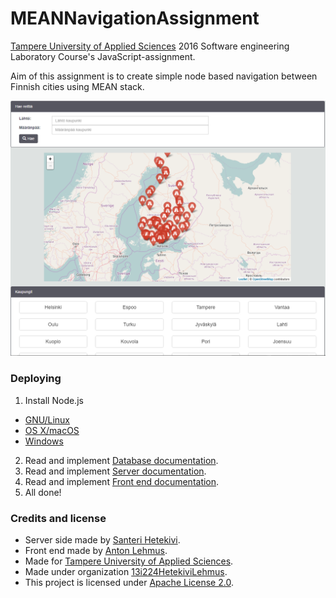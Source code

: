# MEANNavigationAssignment
[Tampere University of Applied Sciences](http://www.tamk.fi/web/tamken) 2016 Software engineering Laboratory Course's JavaScript-assignment.

Aim of this assignment is to create simple node based navigation between Finnish cities using MEAN stack.

![Start Screen](https://raw.githubusercontent.com/13i224HetekiviLehmus/MEANNavigationAssignment/master/data/images/start_screen.PNG)

### Deploying  
1. Install Node.js
  * [GNU/Linux](https://nodejs.org/en/download/package-manager/)  
  * [OS X/macOS](https://nodejs.org/en/download/package-manager/#osx)  
  * [Windows](https://nodejs.org/en/download/package-manager/#windows)
2. Read and implement [Database documentation](https://github.com/13i224HetekiviLehmus/MEANNavigationAssignment/blob/master/database/README.md).
3. Read and implement [Server documentation](https://github.com/13i224HetekiviLehmus/MEANNavigationAssignment/blob/master/server/README.md).
4. Read and implement [Front end documentation](https://github.com/13i224HetekiviLehmus/MEANNavigationAssignment/blob/master/front_end/readme.md).
5. All done!

### Credits and license

* Server side made by [Santeri Hetekivi](https://github.com/SanteriHetekivi).
* Front end made by [Anton Lehmus](https://github.com/AntonLehmus).
* Made for [Tampere University of Applied Sciences](http://www.tamk.fi/web/tamken).
* Made under organization [13i224HetekiviLehmus](https://github.com/13i224HetekiviLehmus).
* This project is licensed under [Apache License 2.0](https://raw.githubusercontent.com/13i224HetekiviLehmus/MEANNavigationAssignment/server_documentation/server/LICENSE).
